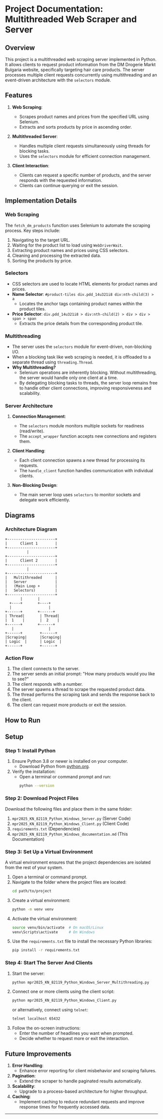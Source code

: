 
# Project Documentation: Multithreaded Web Scraper and Server

## Overview
This project is a multithreaded web scraping server implemented in Python. It allows clients to request product information from the DM Drogerie Markt Bulgaria website, specifically targeting hair care products. The server processes multiple client requests concurrently using multithreading and an event-driven architecture with the `selectors` module.

## Features
1. **Web Scraping**:
   - Scrapes product names and prices from the specified URL using Selenium.
   - Extracts and sorts products by price in ascending order.
   
2. **Multithreaded Server**:
   - Handles multiple client requests simultaneously using threads for blocking tasks.
   - Uses the `selectors` module for efficient connection management.

3. **Client Interaction**:
   - Clients can request a specific number of products, and the server responds with the requested information.
   - Clients can continue querying or exit the session.

## Implementation Details

### **Web Scraping**
The `fetch_dm_products` function uses Selenium to automate the scraping process. Key steps include:
1. Navigating to the target URL.
2. Waiting for the product list to load using `WebDriverWait`.
3. Extracting product names and prices using CSS selectors.
4. Cleaning and processing the extracted data.
5. Sorting the products by price.

### **Selectors**
- CSS selectors are used to locate HTML elements for product names and prices.
- **Name Selector**: `#product-tiles div.pdd_14u321i8 div:nth-child(3) > a`
  - Locates the anchor tags containing product names within the product tiles.
- **Price Selector**: `div.pdd_14u321i8 > div:nth-child(2) > div > div > span > span`
  - Extracts the price details from the corresponding product tile.

### **Multithreading**
- The server uses the `selectors` module for event-driven, non-blocking I/O.
- When a blocking task like web scraping is needed, it is offloaded to a separate thread using `threading.Thread`.
- **Why Multithreading?**
  - Selenium operations are inherently blocking. Without multithreading, the server would handle only one client at a time.
  - By delegating blocking tasks to threads, the server loop remains free to handle other client connections, improving responsiveness and scalability.

### **Server Architecture**
1. **Connection Management**:
   - The `selectors` module monitors multiple sockets for readiness (read/write).
   - The `accept_wrapper` function accepts new connections and registers them.

2. **Client Handling**:
   - Each client connection spawns a new thread for processing its requests.
   - The `handle_client` function handles communication with individual clients.

3. **Non-Blocking Design**:
   - The main server loop uses `selectors` to monitor sockets and delegate work efficiently.

## Diagrams

### **Architecture Diagram**
```plaintext
+----------------------+
|      Client 1        |
+----------------------+
          |
+----------------------+
|      Client 2        |
+----------------------+
          |
+----------------------+
|   Multithreaded      |
|   Server             |
|   (Main Loop +       |
|   Selectors)         |
+----------------------+
       |       |
  +----+       +----+
  |                 |
+------+       +------+
| Thread|       | Thread|
|  1    |       |  2    |
+------+       +------+
   |                |
+------+        +------+
|Scraping|      |Scraping|
| Logic  |      | Logic  |
+------+        +------+
```

### **Action Flow**
1. The client connects to the server.
2. The server sends an initial prompt: "How many products would you like to see?"
3. The client responds with a number.
4. The server spawns a thread to scrape the requested product data.
5. The thread performs the scraping task and sends the response back to the client.
6. The client can request more products or exit the session.

## How to Run

## Setup

### Step 1: Install Python

1. Ensure Python 3.8 or newer is installed on your computer.
   - Download Python from [python.org](https://www.python.org/).
2. Verify the installation:
   - Open a terminal or command prompt and run:
     ```bash
     python --version
     ```

### Step 2: Download Project Files

Download the following files and place them in the same folder:
1. `mpr2025_KN_82119_Python_Windows_Server.py` (Server Code)
2. `mpr2025_KN_82119_Python_Windows_Client.py` (Client Code)
3. `requirements.txt` (Dependencies)
4. `mpr2025_KN_82119_Python_Windows_documentation.md` (This Documentation)

### Step 3: Set Up a Virtual Environment

A virtual environment ensures that the project dependencies are isolated from the rest of your system.

1. Open a terminal or command prompt.
2. Navigate to the folder where the project files are located:
   ```bash
   cd path/to/project
   ```
3. Create a virtual environment:
   ```bash
   python -m venv venv
   ```
4. Activate the virtual environment:
   ```bash
   source venv/bin/activate  # On macOS/Linux
   venv\Scripts\activate     # On Windows
   ```
5. Use the `requirements.txt` file to install the necessary Python libraries:
   ```bash
   pip install -r requirements.txt
   ```
   
### Step 4: Start The Server And Clients

1. Start the server:
   ```bash
   python mpr2025_KN_82119_Python_Windows_Server_Multithreading.py
   ```
2. Connect one or more clients using the client script:
   ```bash
   python mpr2025_KN_82119_Python_Windows_Client.py
   ```
   or alternatively, connect using `telnet`:
   ```bash
   telnet localhost 65432
   ```
3. Follow the on-screen instructions:
   - Enter the number of headlines you want when prompted.
   - Decide whether to request more or exit the interaction.


## Future Improvements
1. **Error Handling**:
   - Enhance error reporting for client misbehavior and scraping failures.
2. **Pagination**:
   - Extend the scraper to handle paginated results automatically.
3. **Scalability**:
   - Upgrade to a process-based architecture for higher throughput.
4. **Caching**:
   - Implement caching to reduce redundant requests and improve response times for frequently accessed data.
---
